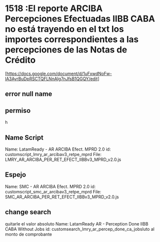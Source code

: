 # 1518 :El reporte ARCIBA Percepciones Efectuadas IIBB CABA no está trayendo en el txt los importes correspondientes a las percepciones de las Notas de Crédito
  [https://docs.google.com/document/d/1uFxwdNoFw-lA3AyrBuDpRSCTQFLNnAIg7nJfsB1QGQY/edit]
## error null name

## permiso
h

## Name Script
Name: LatamReady - AR ARCIBA Efect. MPRD 2.0
id: customscript_lmry_ar_arcibav3_retpe_mprd
File: LMRY_AR_ARCIBA_PER_RET_EFECT_IIBBv3_MPRD_v2.0.js

## Espejo

Name: SMC - AR ARCIBA Efect. MPRD 2.0
id: customscript_smc_ar_arcibav3_retpe_mprd
File: SMC_AR_ARCIBA_PER_RET_EFECT_IIBBv3_MPRD_v2.0.js

## change search 

quitarle el valor absoluto
Name: LatamReady AR - Perception Done IIBB CABA Without Jobs
id: customsearch_lmry_ar_percep_done_ca_jobsluto al monto de comprobante

